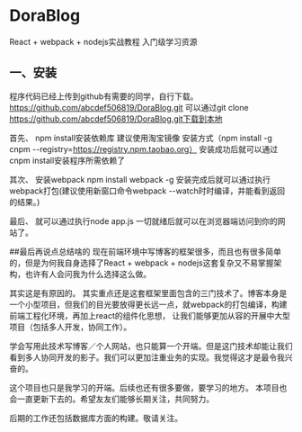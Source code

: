 # DoraBlog
React + webpack + nodejs实战教程
入门级学习资源
## 一、安装
程序代码已经上传到github有需要的同学，自行下载。 https://github.com/abcdef506819/DoraBlog.git
可以通过git clone https://github.com/abcdef506819/DoraBlog.git下载到本地

首先、
npm install安装依赖库
建议使用淘宝镜像
安装方式（npm install -g cnpm --registry=https://registry.npm.taobao.org）
安装成功后就可以通过cnpm install安装程序所需依赖了

其次、
安装webpack
npm install webpack -g
安装完成后就可以通过执行webpack打包(建议使用新窗口命令webpack --watch时时编译，并能看到返回的结果。)

最后、
就可以通过执行node app.js
一切就绪后就可以在浏览器端访问到你的网站了。

##最后再说点总结啥的
现在前端环境中写博客的框架很多，而且也有很多简单的，但是为何我自身选择了React + webpack + nodejs这套复杂又不易掌握架构，也许有人会问我为什么选择这么做。

其实这是有原因的。
其实重点还是这套框架里面包含的三门技术了。博客本身是一个小型项目，但我们的目光要放得更长远一点，就webpack的打包编译，构建前端工程化环境，再加上react的组件化思想，
让我们能够更加从容的开展中大型项目（包括多人开发，协同工作）。

学会写用此技术写博客／个人网站，也只能算一个开端。但是这门技术却能让我们看到多人协同开发的影子。我们可以更加注重业务的实现。我觉得这才是最令我兴奋的。

这个项目也只是我学习的开端。后续也还有很多要做，要学习的地方。
本项目也会一直更新下去的。希望友友们能够长期关注，共同努力。

后期的工作还包括数据库方面的构建。敬请关注。